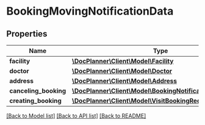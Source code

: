 # BookingMovingNotificationData

## Properties
Name | Type | Description | Notes
------------ | ------------- | ------------- | -------------
**facility** | [**\DocPlanner\Client\Model\Facility**](Facility.md) |  | [optional] 
**doctor** | [**\DocPlanner\Client\Model\Doctor**](Doctor.md) |  | [optional] 
**address** | [**\DocPlanner\Client\Model\Address**](Address.md) |  | [optional] 
**canceling_booking** | [**\DocPlanner\Client\Model\BookingNotification**](BookingNotification.md) |  | [optional] 
**creating_booking** | [**\DocPlanner\Client\Model\VisitBookingRequestNotification**](VisitBookingRequestNotification.md) |  | [optional] 

[[Back to Model list]](../../README.md#documentation-for-models) [[Back to API list]](../../README.md#documentation-for-api-endpoints) [[Back to README]](../../README.md)

